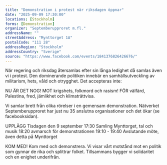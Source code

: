 ```yaml
---
title: "Demonstration i protest när riksdagen öppnar"
date: "2025-09-09 17:30:00"
locations: [Stockholm]
forms: [Demonstration]
organizer: "Septemberupproret m.fl."
addressName: ""
streetAddress: "Mynttorget 1A"
postalCode: "111 28"
addressRegion: "Stockholm"
addressCountry: "Sverige"
source: "https://www.facebook.com/events/1841376826426676/"
---
```

När regering och riksdag återsamlas efter sin långa ledighet då samlas även vi i protest. Den dominerande politiken innebär en samhällsutveckling av militarism, hets, våld och otrygghet. Det accepteras inte: 

NU ÄR DET NOG!
MOT krigshets, folkmord och rasism!
FÖR välfärd, Palestina, fred, jämlikhet och klimaträttvisa.

Vi samlar brett  från olika rörelser i en gemensam demonstration. Nätverket Septemberupproret har just nu 35 anslutna organisationer och det ökar (se facebooksidan).

UPPLÄGG
Tisdagen den 9 september
17:30 Samling Mynttorget, tal och musik
18:20 avmarsch för demonstrationen
19:10 - 19:40 Avslutande möte, även detta på Mynttorget

KOM MED!
Kom med och demonstrera. Vi visar vårt motstånd mot en politik som gynnar de rika och splittrar folket. Tillsammans bygger vi solidaritet och en enighet underifrån.
